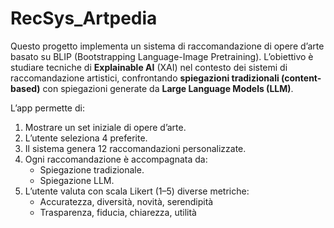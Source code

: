 # RecSys_Artpedia

Questo progetto implementa un sistema di raccomandazione di opere d’arte basato su BLIP (Bootstrapping Language-Image Pretraining).
L’obiettivo è studiare tecniche di **Explainable AI** (XAI) nel contesto dei sistemi di raccomandazione artistici, confrontando **spiegazioni tradizionali (content-based)** con spiegazioni generate da **Large Language Models (LLM)**.

L’app permette di:
1. Mostrare un set iniziale di opere d’arte.  
2. L’utente seleziona 4 preferite.  
3. Il sistema genera 12 raccomandazioni personalizzate.  
4. Ogni raccomandazione è accompagnata da:
   - Spiegazione tradizionale.  
   - Spiegazione LLM.  
5. L’utente valuta con scala Likert (1–5) diverse metriche:
   - Accuratezza, diversità, novità, serendipità
   - Trasparenza, fiducia, chiarezza, utilità  
